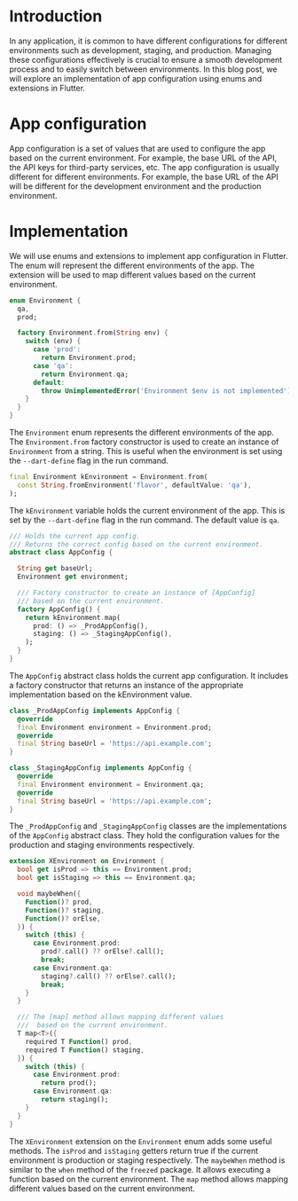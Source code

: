 <!-- 
Title: App configuration in Flutter based on flavor / environment

# Author: [Hashir Shoaib](https://twitter.com/hashirshoaeb)
# Site: https://hashirshoaeb.com
# Tags: flutter, dart, app configuration, app config, app config in flutter, app configuration in flutter, flutter development, flutter development company, flutter development services, flutter development agency, flutter development agency,
 -->

# Introduction
In any application, it is common to have different configurations for different environments such as development, staging, and production. Managing these configurations effectively is crucial to ensure a smooth development process and to easily switch between environments. In this blog post, we will explore an implementation of app configuration using enums and extensions in Flutter.

# App configuration
App configuration is a set of values that are used to configure the app based on the current environment. For example, the base URL of the API, the API keys for third-party services, etc. The app configuration is usually different for different environments. For example, the base URL of the API will be different for the development environment and the production environment.

# Implementation
We will use enums and extensions to implement app configuration in Flutter. The enum will represent the different environments of the app. The extension will be used to map different values based on the current environment.

```dart
enum Environment {
  qa,
  prod;

  factory Environment.from(String env) {
    switch (env) {
      case 'prod':
        return Environment.prod;
      case 'qa':
        return Environment.qa;
      default:
        throw UnimplementedError('Environment $env is not implemented');
    }
  }
}
```

The `Environment` enum represents the different environments of the app. The `Environment.from` factory constructor is used to create an instance of `Environment` from a string. This is useful when the environment is set using the `--dart-define` flag in the run command.

```dart
final Environment kEnvironment = Environment.from(
  const String.fromEnvironment('flavor', defaultValue: 'qa'),
);
```

The `kEnvironment` variable holds the current environment of the app. This is set by the `--dart-define` flag in the run command. The default value is `qa`.

```dart
/// Holds the current app config.
/// Returns the correct config based on the current environment.
abstract class AppConfig {

  String get baseUrl;
  Environment get environment;

  /// Factory constructor to create an instance of [AppConfig]
  /// based on the current environment.
  factory AppConfig() {
    return kEnvironment.map(
      prod: () => _ProdAppConfig(),
      staging: () => _StagingAppConfig(),
    );
  }
}
```

The `AppConfig` abstract class holds the current app configuration. It includes a factory constructor that returns an instance of the appropriate implementation based on the kEnvironment value.

```dart
class _ProdAppConfig implements AppConfig {
  @override
  final Environment environment = Environment.prod;
  @override
  final String baseUrl = 'https://api.example.com';
}

class _StagingAppConfig implements AppConfig {
  @override
  final Environment environment = Environment.qa;
  @override
  final String baseUrl = 'https://api.example.com';
}
```

The `_ProdAppConfig` and `_StagingAppConfig` classes are the implementations of the `AppConfig` abstract class. They hold the configuration values for the production and staging environments respectively.

```dart
extension XEnvironment on Environment {
  bool get isProd => this == Environment.prod;
  bool get isStaging => this == Environment.qa;

  void maybeWhen({
    Function()? prod,
    Function()? staging,
    Function()? orElse,
  }) {
    switch (this) {
      case Environment.prod:
        prod?.call() ?? orElse?.call();
        break;
      case Environment.qa:
        staging?.call() ?? orElse?.call();
        break;
    }
  }

  /// The [map] method allows mapping different values
  ///  based on the current environment.
  T map<T>({
    required T Function() prod,
    required T Function() staging,
  }) {
    switch (this) {
      case Environment.prod:
        return prod();
      case Environment.qa:
        return staging();
    }
  }
}
```

The `XEnvironment` extension on the `Environment` enum adds some useful methods. The `isProd` and `isStaging` getters return true if the current environment is production or staging respectively. The `maybeWhen` method is similar to the `when` method of the `freezed` package. It allows executing a function based on the current environment. The `map` method allows mapping different values based on the current environment.